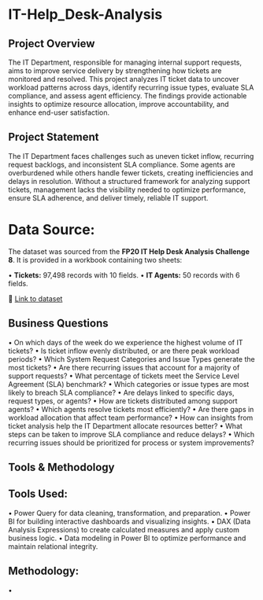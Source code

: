 # IT-Help_Desk-Analysis

## Project Overview 
The IT Department, responsible for managing internal support requests, aims to improve service delivery by strengthening how tickets are monitored and resolved. This project analyzes IT ticket data to uncover workload patterns across days, identify recurring issue types, evaluate SLA compliance, and assess agent efficiency. The findings provide actionable insights to optimize resource allocation, improve accountability, and enhance end-user satisfaction.


## Project Statement
The IT Department faces challenges such as uneven ticket inflow, recurring request backlogs, and inconsistent SLA compliance. Some agents are overburdened while others handle fewer tickets, creating inefficiencies and delays in resolution. Without a structured framework for analyzing support tickets, management lacks the visibility needed to optimize performance, ensure SLA adherence, and deliver timely, reliable IT support.


# Data Source: 
The dataset was sourced from the **FP20 IT Help Desk Analysis Challenge 8**. It is provided in a workbook containing two sheets:

• **Tickets:** 97,498 records with 10 fields.
• **IT Agents:** 50 records with 6 fields. 

🔗 [Link to dataset](https://fp20analytics.com/datasets/)


## Business Questions
• On which days of the week do we experience the highest volume of IT tickets?
• Is ticket inflow evenly distributed, or are there peak workload periods?
• Which System Request Categories and Issue Types generate the most tickets?
• Are there recurring issues that account for a majority of support requests?
• What percentage of tickets meet the Service Level Agreement (SLA) benchmark?
• Which categories or issue types are most likely to breach SLA compliance?
• Are delays linked to specific days, request types, or agents?
• How are tickets distributed among support agents?
• Which agents resolve tickets most efficiently?
• Are there gaps in workload allocation that affect team performance?
• How can insights from ticket analysis help the IT Department allocate resources better?
• What steps can be taken to improve SLA compliance and reduce delays?
• Which recurring issues should be prioritized for process or system improvements?


## Tools & Methodology
## Tools Used:
• Power Query for data cleaning, transformation, and preparation.
• Power BI for building interactive dashboards and visualizing insights.
• DAX (Data Analysis Expressions) to create calculated measures and apply custom business logic.
• Data modeling in Power BI to optimize performance and maintain relational integrity.

## Methodology:
• 
